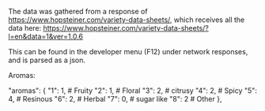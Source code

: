 The data was gathered from a response of https://www.hopsteiner.com/variety-data-sheets/, which receives all the data here: https://www.hopsteiner.com/variety-data-sheets/?l=en&data=1&ver=1.0.6

This can be found in the developer menu (F12) under network responses, and is parsed as a json.


Aromas: 

"aromas": {
    "1": 1, # Fruity
    "2": 1, # Floral
    "3": 2, # citrusy
    "4": 2, # Spicy
    "5": 4, # Resinous
    "6": 2, # Herbal
    "7": 0, # sugar like
    "8": 2  # Other
},